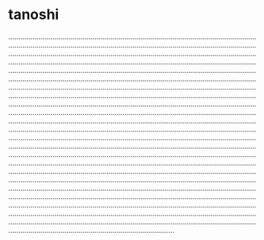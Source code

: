 # tanoshi

.......................................................................................................................................................................................................................................................................................................................................................................................................................................................................................................................................................................................................................................................................................................................................................................................................................................................................................................................................................................................................................................................................................................................................................................................................................................................................................................................................................................................................................................................................................................................................................................................................................................................................................................................................................................................................................................................................................................................................................................................................................................................................................................................................................................................................................................................................................................................................................................................................................................................................................................................................................................................................................................................................................................................................................................................................................................................................................................................................................................................................................................................